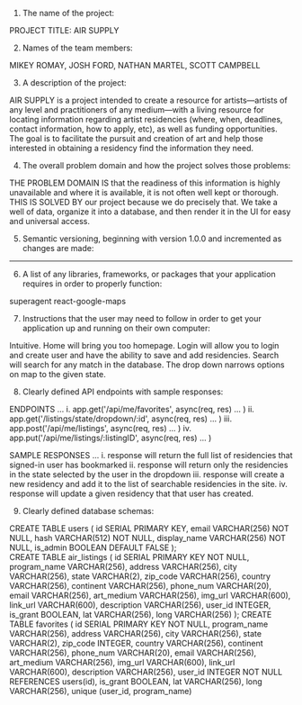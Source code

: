 1. The name of the project: 

PROJECT TITLE: AIR SUPPLY

2. Names of the team members:

MIKEY ROMAY, JOSH FORD, NATHAN MARTEL, SCOTT CAMPBELL

3. A description of the project:

AIR SUPPLY is a project intended to create a resource for artists—artists of any level and practitioners of any medium—with a living resource for locating information regarding artist residencies (where, when, deadlines, contact information, how to apply, etc), as well as funding opportunities. The goal is to facilitate the pursuit and creation of art and help those interested in obtaining a residency find the information they need.

4. The overall problem domain and how the project solves those problems:

THE PROBLEM DOMAIN IS that the readiness of this information is highly unavailable and where it is available, it is not often well kept or thorough. THIS IS SOLVED BY our project because we do precisely that. We take a well of data, organize it into a database, and then render it in the UI for easy and universal access.

5. Semantic versioning, beginning with version 1.0.0 and incremented as changes are made:

- - -

6. A list of any libraries, frameworks, or packages that your application requires in order to properly function:

superagent 
react-google-maps



7. Instructions that the user may need to follow in order to get your application up and running on their own computer:

Intuitive.
Home will bring you too homepage.
Login will allow you to login and create user and have the ability to save and add residencies.
Search will search for any match in the database.
The drop down narrows options on map to the given state.


8. Clearly defined API endpoints with sample responses:

ENDPOINTS ...
 i. app.get('/api/me/favorites', async(req, res) ... )
 ii. app.get('/listings/state/dropdown/:id', async(req, res) ... )
 iii. app.post('/api/me/listings', async(req, res) ... )
 iv. app.put('/api/me/listings/:listingID', async(req, res) ... )

SAMPLE RESPONSES ...
 i. response will return the full list of residencies that signed-in user has bookmarked
 ii. response will return only the residencies in the state selected by the user in the dropdown
 iii. response will create a new residency and add it to the list of searchable residencies in the site.
 iv. response will update a given residency that that user has created.


9. Clearly defined database schemas:

CREATE TABLE users (
                    id SERIAL PRIMARY KEY,
                    email VARCHAR(256) NOT NULL,
                    hash VARCHAR(512) NOT NULL,
                    display_name VARCHAR(256) NOT NULL,
                    is_admin BOOLEAN DEFAULT FALSE
                );           
CREATE TABLE air_listings (
                    id SERIAL PRIMARY KEY NOT NULL,
                    program_name VARCHAR(256),
                    address VARCHAR(256),
                    city VARCHAR(256),
                    state VARCHAR(2),
                    zip_code VARCHAR(256),
                    country VARCHAR(256),
                    continent VARCHAR(256),
                    phone_num VARCHAR(20), 
                    email VARCHAR(256),
                    art_medium VARCHAR(256),
                    img_url VARCHAR(600),
                    link_url VARCHAR(600),
                    description VARCHAR(256),
                    user_id INTEGER,
                    is_grant BOOLEAN,
                    lat VARCHAR(256),
                    long VARCHAR(256)
            );
CREATE TABLE favorites (
                    id SERIAL PRIMARY KEY NOT NULL,
                    program_name VARCHAR(256),
                    address VARCHAR(256),
                    city VARCHAR(256),
                    state VARCHAR(2),
                    zip_code INTEGER,
                    country VARCHAR(256),
                    continent VARCHAR(256),
                    phone_num VARCHAR(20), 
                    email VARCHAR(256),
                    art_medium VARCHAR(256),
                    img_url VARCHAR(600),
                    link_url VARCHAR(600),
                    description VARCHAR(256),
                    user_id INTEGER NOT NULL REFERENCES users(id),
                    is_grant BOOLEAN,
                    lat VARCHAR(256),
                    long VARCHAR(256),
                    unique (user_id, program_name)